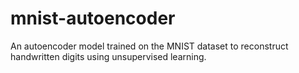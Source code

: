 # mnist-autoencoder
An autoencoder model trained on the MNIST dataset to reconstruct handwritten digits using unsupervised learning.

